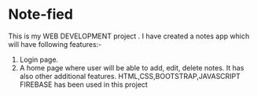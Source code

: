# Note-fied
This is my WEB DEVELOPMENT project . 
I have created a notes app which will have following features:-
1. Login page.
2. A home page where user will be able to add, edit, delete notes. 
It has also other additional features.
HTML,CSS,BOOTSTRAP,JAVASCRIPT FIREBASE has been used in this project

